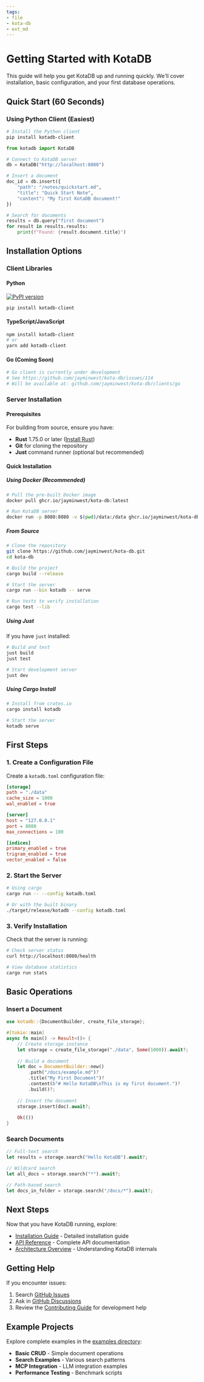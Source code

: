 ```yaml
---
tags:
- file
- kota-db
- ext_md
---
```

# Getting Started with KotaDB

This guide will help you get KotaDB up and running quickly. We'll cover installation, basic configuration, and your first database operations.

## Quick Start (60 Seconds)

### Using Python Client (Easiest)

```bash
# Install the Python client
pip install kotadb-client
```

```python
from kotadb import KotaDB

# Connect to KotaDB server
db = KotaDB("http://localhost:8080")

# Insert a document
doc_id = db.insert({
    "path": "/notes/quickstart.md",
    "title": "Quick Start Note",
    "content": "My first KotaDB document!"
})

# Search for documents
results = db.query("first document")
for result in results.results:
    print(f"Found: {result.document.title}")
```

## Installation Options

### Client Libraries

#### Python
[![PyPI version](https://badge.fury.io/py/kotadb-client.svg)](https://pypi.org/project/kotadb-client/)
```bash
pip install kotadb-client
```

#### TypeScript/JavaScript
```bash
npm install kotadb-client
# or
yarn add kotadb-client
```

#### Go (Coming Soon)
```bash
# Go client is currently under development
# See https://github.com/jayminwest/kota-db/issues/114
# Will be available at: github.com/jayminwest/kota-db/clients/go
```

### Server Installation

#### Prerequisites

For building from source, ensure you have:

- **Rust** 1.75.0 or later ([Install Rust](https://rustup.rs/))
- **Git** for cloning the repository
- **Just** command runner (optional but recommended)

#### Quick Installation

##### Using Docker (Recommended)

```bash
# Pull the pre-built Docker image
docker pull ghcr.io/jayminwest/kota-db:latest

# Run KotaDB server
docker run -p 8080:8080 -v $(pwd)/data:/data ghcr.io/jayminwest/kota-db:latest serve
```

##### From Source

```bash
# Clone the repository
git clone https://github.com/jayminwest/kota-db.git
cd kota-db

# Build the project
cargo build --release

# Start the server
cargo run --bin kotadb -- serve

# Run tests to verify installation
cargo test --lib
```

##### Using Just

If you have `just` installed:

```bash
# Build and test
just build
just test

# Start development server
just dev
```

##### Using Cargo Install

```bash
# Install from crates.io
cargo install kotadb

# Start the server
kotadb serve
```

## First Steps

### 1. Create a Configuration File

Create a `kotadb.toml` configuration file:

```toml
[storage]
path = "./data"
cache_size = 1000
wal_enabled = true

[server]
host = "127.0.0.1"
port = 8080
max_connections = 100

[indices]
primary_enabled = true
trigram_enabled = true
vector_enabled = false
```

### 2. Start the Server

```bash
# Using cargo
cargo run -- --config kotadb.toml

# Or with the built binary
./target/release/kotadb --config kotadb.toml
```

### 3. Verify Installation

Check that the server is running:

```bash
# Check server status
curl http://localhost:8080/health

# View database statistics
cargo run stats
```

## Basic Operations

### Insert a Document

```rust
use kotadb::{DocumentBuilder, create_file_storage};

#[tokio::main]
async fn main() -> Result<()> {
    // Create storage instance
    let storage = create_file_storage("./data", Some(1000)).await?;
    
    // Build a document
    let doc = DocumentBuilder::new()
        .path("/docs/example.md")?
        .title("My First Document")?
        .content(b"# Hello KotaDB\nThis is my first document.")?
        .build()?;
    
    // Insert the document
    storage.insert(doc).await?;
    
    Ok(())
}
```

### Search Documents

```rust
// Full-text search
let results = storage.search("Hello KotaDB").await?;

// Wildcard search
let all_docs = storage.search("*").await?;

// Path-based search
let docs_in_folder = storage.search("/docs/*").await?;
```

## Next Steps

Now that you have KotaDB running, explore:

- [Installation Guide](../installation.md) - Detailed installation guide
- [API Reference](../api/index.md) - Complete API documentation
- [Architecture Overview](../architecture/index.md) - Understanding KotaDB internals

## Getting Help

If you encounter issues:

1. Search [GitHub Issues](https://github.com/jayminwest/kota-db/issues)
2. Ask in [GitHub Discussions](https://github.com/jayminwest/kota-db/discussions)
3. Review the [Contributing Guide](../contributing.md) for development help

## Example Projects

Explore complete examples in the [examples directory](https://github.com/jayminwest/kota-db/tree/main/examples):

- **Basic CRUD** - Simple document operations
- **Search Examples** - Various search patterns
- **MCP Integration** - LLM integration examples
- **Performance Testing** - Benchmark scripts